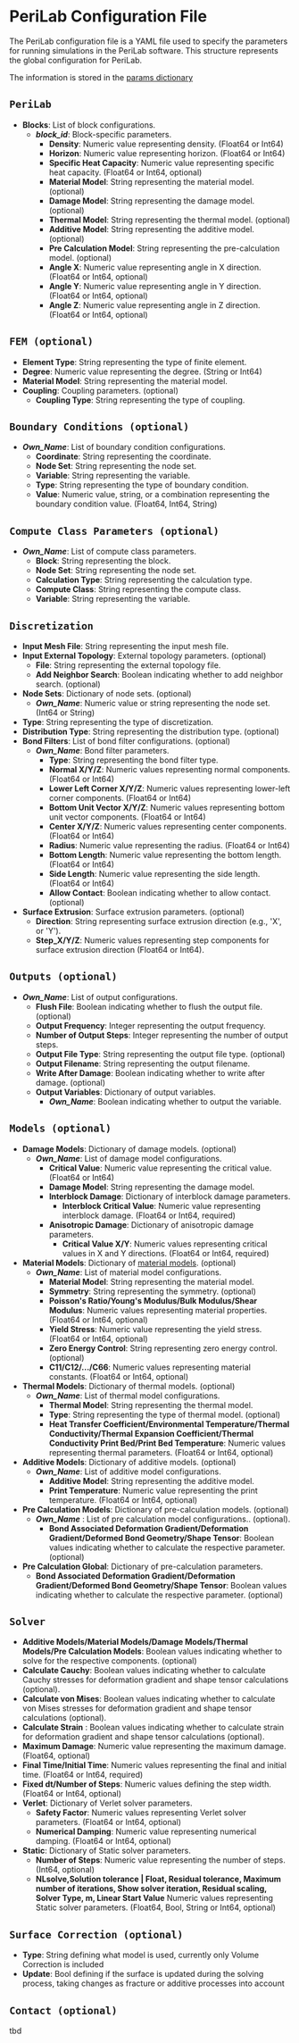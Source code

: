 # PeriLab Configuration File

The PeriLab configuration file is a YAML file used to specify the parameters for running simulations in the PeriLab software. This structure represents the global configuration for PeriLab.

The information is stored in the [params dictionary](@ref "Parameters")

## `PeriLab`

- **Blocks**: List of block configurations.
  - *__block_id__*: Block-specific parameters.
    - **Density**: Numeric value representing density. (Float64 or Int64)
    - **Horizon**: Numeric value representing horizon. (Float64 or Int64)
    - **Specific Heat Capacity**: Numeric value representing specific heat capacity. (Float64 or Int64, optional)
    - **Material Model**: String representing the material model. (optional)
    - **Damage Model**: String representing the damage model. (optional)
    - **Thermal Model**: String representing the thermal model. (optional)
    - **Additive Model**: String representing the additive model. (optional)
    - **Pre Calculation Model**: String representing the pre-calculation model. (optional)
    - **Angle X**: Numeric value representing angle in X direction. (Float64 or Int64, optional)
    - **Angle Y**: Numeric value representing angle in Y direction. (Float64 or Int64, optional)
    - **Angle Z**: Numeric value representing angle in Z direction. (Float64 or Int64, optional)

## `FEM (optional)`

- **Element Type**: String representing the type of finite element.
- **Degree**: Numeric value representing the degree. (String or Int64)
- **Material Model**: String representing the material model.
- **Coupling**: Coupling parameters. (optional)
  - **Coupling Type**: String representing the type of coupling.

## `Boundary Conditions (optional)`

- *__Own_Name__*: List of boundary condition configurations.
  - **Coordinate**: String representing the coordinate.
  - **Node Set**: String representing the node set.
  - **Variable**: String representing the variable.
  - **Type**: String representing the type of boundary condition.
  - **Value**: Numeric value, string, or a combination representing the boundary condition value. (Float64, Int64, String)

## `Compute Class Parameters (optional)`

- *__Own_Name__*: List of compute class parameters.
  - **Block**: String representing the block.
  - **Node Set**: String representing the node set.
  - **Calculation Type**: String representing the calculation type.
  - **Compute Class**: String representing the compute class.
  - **Variable**: String representing the variable.

## `Discretization`

- **Input Mesh File**: String representing the input mesh file.
- **Input External Topology**: External topology parameters. (optional)
  - **File**: String representing the external topology file.
  - **Add Neighbor Search**: Boolean indicating whether to add neighbor search. (optional)
- **Node Sets**: Dictionary of node sets. (optional)
  - *__Own_Name__*: Numeric value or string representing the node set. (Int64 or String)
- **Type**: String representing the type of discretization.
- **Distribution Type**: String representing the distribution type. (optional)
- **Bond Filters**: List of bond filter configurations. (optional)
  - *__Own_Name__*: Bond filter parameters.
    - **Type**: String representing the bond filter type.
    - **Normal X/Y/Z**: Numeric values representing normal components. (Float64 or Int64)
    - **Lower Left Corner X/Y/Z**: Numeric values representing lower-left corner components. (Float64 or Int64)
    - **Bottom Unit Vector X/Y/Z**: Numeric values representing bottom unit vector components. (Float64 or Int64)
    - **Center X/Y/Z**: Numeric values representing center components. (Float64 or Int64)
    - **Radius**: Numeric value representing the radius. (Float64 or Int64)
    - **Bottom Length**: Numeric value representing the bottom length. (Float64 or Int64)
    - **Side Length**: Numeric value representing the side length. (Float64 or Int64)
    - **Allow Contact**: Boolean indicating whether to allow contact. (optional)
- **Surface Extrusion**: Surface extrusion parameters. (optional)
  - **Direction**: String representing surface extrusion direction (e.g., 'X', or 'Y').
  - **Step_X/Y/Z**: Numeric values representing step components for surface extrusion direction (Float64 or Int64).

## `Outputs (optional)`

- *__Own_Name__*: List of output configurations.
  - **Flush File**: Boolean indicating whether to flush the output file. (optional)
  - **Output Frequency**: Integer representing the output frequency.
  - **Number of Output Steps**: Integer representing the number of output steps.
  - **Output File Type**: String representing the output file type. (optional)
  - **Output Filename**: String representing the output filename.
  - **Write After Damage**: Boolean indicating whether to write after damage. (optional)
  - **Output Variables**: Dictionary of output variables.
    - *__Own_Name__*: Boolean indicating whether to output the variable.

## `Models (optional)`

- **Damage Models**: Dictionary of damage models. (optional)
  - *__Own_Name__*: List of damage model configurations.
    - **Critical Value**: Numeric value representing the critical value. (Float64 or Int64)
    - **Damage Model**: String representing the damage model.
    - **Interblock Damage**: Dictionary of interblock damage parameters.
      - **Interblock Critical Value**: Numeric value representing interblock damage. (Float64 or Int64, required)
    - **Anisotropic Damage**: Dictionary of anisotropic damage parameters.
      - **Critical Value X/Y**: Numeric values representing critical values in X and Y directions. (Float64 or Int64, required)
- **Material Models**: Dictionary of [material models](models/materials.md). (optional)
  - *__Own_Name__*: List of material model configurations.
    - **Material Model**: String representing the material model.
    - **Symmetry**: String representing the symmetry. (optional)
    - **Poisson's Ratio/Young's Modulus/Bulk Modulus/Shear Modulus**: Numeric values representing material properties. (Float64 or Int64, optional)
    - **Yield Stress**: Numeric value representing the yield stress. (Float64 or Int64, optional)
    - **Zero Energy Control**: String representing zero energy control. (optional)
    - **C11/C12/.../C66**: Numeric values representing material constants. (Float64 or Int64, optional)
- **Thermal Models**: Dictionary of thermal models. (optional)
  - *__Own_Name__*: List of thermal model configurations.
    - **Thermal Model**: String representing the thermal model.
    - **Type**: String representing the type of thermal model. (optional)
    - **Heat Transfer Coefficient/Environmental Temperature/Thermal Conductivity/Thermal Expansion Coefficient/Thermal Conductivity Print Bed/Print Bed Temperature**: Numeric values representing thermal parameters. (Float64 or Int64, optional)
- **Additive Models**: Dictionary of additive models. (optional)
  - *__Own_Name__*: List of additive model configurations.
    - **Additive Model**: String representing the additive model.
    - **Print Temperature**: Numeric value representing the print temperature. (Float64 or Int64, optional)
- **Pre Calculation Models**: Dictionary of pre-calculation models. (optional)
  - *__Own_Name__* : List of pre calculation model configurations.. (optional).
    - **Bond Associated Deformation Gradient/Deformation Gradient/Deformed Bond Geometry/Shape Tensor**: Boolean values indicating whether to calculate the respective parameter. (optional)
- **Pre Calculation Global**: Dictionary of pre-calculation parameters.
  - **Bond Associated Deformation Gradient/Deformation Gradient/Deformed Bond Geometry/Shape Tensor**: Boolean values indicating whether to calculate the respective parameter. (optional)

## `Solver`

- **Additive Models/Material Models/Damage Models/Thermal Models/Pre Calculation Models**: Boolean values indicating whether to solve for the respective components. (optional)
- **Calculate Cauchy**: Boolean values indicating whether to calculate Cauchy stresses for deformation gradient and shape tensor calculations (optional).
- **Calculate von Mises**: Boolean values indicating whether to calculate von Mises stresses for deformation gradient and shape tensor calculations (optional).
- **Calculate Strain** : Boolean values indicating whether to calculate strain for deformation gradient and shape tensor calculations (optional).
- **Maximum Damage**: Numeric value representing the maximum damage. (Float64, optional)
- **Final Time/Initial Time**: Numeric values representing the final and initial time. (Float64 or Int64, required)
- **Fixed dt/Number of Steps**: Numeric values defining the step width. (Float64 or Int64, optional)
- **Verlet**: Dictionary of Verlet solver parameters.
  - **Safety Factor**: Numeric values representing Verlet solver parameters. (Float64 or Int64, optional)
  - **Numerical Damping**: Numeric value representing numerical damping. (Float64 or Int64, optional)
- **Static**: Dictionary of Static solver parameters.
  - **Number of Steps**: Numeric value representing the number of steps. (Int64, optional)
  - **NLsolve,Solution tolerance  | Float, Residual tolerance, Maximum number of iterations, Show solver iteration, Residual scaling, Solver Type, m, Linear Start Value** Numeric values representing Static solver parameters. (Float64, Bool, String or Int64, optional)

## `Surface Correction (optional)`
- **Type**: String defining what model is used, currently only Volume Correction is included
- **Update**: Bool defining if the surface is updated during the solving process, taking changes as fracture or additive processes into account

##  `Contact (optional)`
tbd
